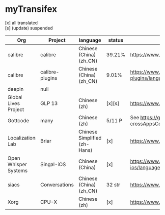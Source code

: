# myTransifex
[x] all translated  
[s] (update) suspended

Org|Project|language|status|Page
-|-|-|-|-
calibre|calibre|Chinese (China) (zh_CN)|39.21%|https://www.transifex.com/calibre/calibre/language/zh_CN/
calibre|calibre-plugins|Chinese (China) (zh_CN)|9.01%|https://www.transifex.com/calibre/calibre-plugins/language/zh_CN/
deepin|null
Global Lives Project|GLP 13|Chinese (zh)|[x][s]|https://www.transifex.com/globallives/
Gottcode|many|Chinese (zh)|5/11 P|See https://github.com/gaoyaoxin/gottcodeTrans-crossAppsConsistent|||
Localization Lab|Briar|Chinese Simplified (zh-Hans)|[x]|https://www.transifex.com/otf/briar/language/zh-Hans/
Open Whisper Systems|Singal-iOS|Chinese (China)|[x]|https://www.transifex.com/open-whisper-systems/signal-ios/language/zh_CN/
siacs|Conversations|Chinese (China) (zh_CN)|32 str|https://www.transifex.com/siacs/conversations/language/zh_CN/
Xorg|CPU-X|Chinese (zh)|[x]|https://www.transifex.com/xorg/cpu-x/language/zh/

